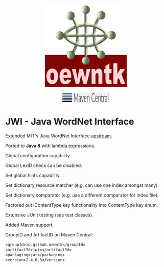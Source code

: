 <p align="center">
<img width="256" alt="oewntk" height="256" src="images/oewntk.png">
</p>
<p align="center">
<img width="150" alt="mavencentral" src="images/mavencentral.png">
</p>

# JWI - Java WordNet Interface

Extended MIT's Java WordNet Interface [upstream](https://projects.csail.mit.edu/jwi/).

Ported to **Java 8** with lambda expressions.

Global configuration capability.

Global LexID check can be disabled.

Set global hints capability.

Set dictionary resource matcher (e.g. can use one index amongst many).

Set dictionary comparator (e.g. use a different comparator for index file).

Factored out IContentType key functionality into ContentType key enum.

Extensive JUnit testing (see test classes).

Added Maven support.

GroupID and ArtifactID on Maven Central:

	<groupId>io.github.oewntk</groupId>
	<artifactId>jwix</artifactId>
	<packaging>jar</packaging>
	<version>2.4.0.3</version>